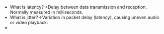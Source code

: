 - What is latency?→Delay between data transmission and reception. Normally measured in milliseconds.
- What is jitter?→Variation in packet delay (latency), causing uneven audio or video playback.
- 
